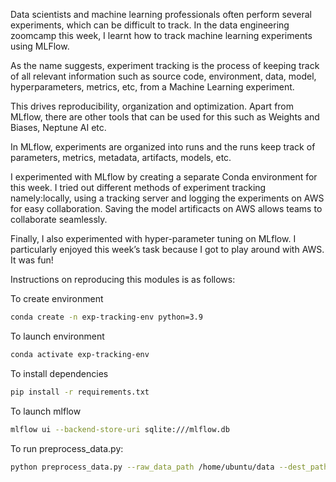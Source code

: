 Data scientists and machine learning professionals often perform several experiments, which can be difficult to track. In the data engineering zoomcamp this week, I learnt how to track machine learning experiments using MLFlow.

As the name suggests, experiment tracking is the process of keeping track of all relevant information such as source code, environment, data, model, hyperparameters, metrics, etc, from a Machine Learning experiment.

This drives reproducibility, organization and optimization. Apart from MLflow, there are other tools that can be used for this such as Weights and Biases, Neptune AI etc.

In MLflow, experiments are organized into runs and the runs keep track of parameters, metrics, metadata, artifacts, models, etc.

I experimented with MLflow by creating a separate Conda environment for this week. I tried out different methods of experiment tracking namely:locally, using a tracking server and logging the experiments on AWS for easy collaboration. Saving the model artificacts on AWS allows teams to collaborate seamlessly.

Finally, I also experimented  with hyper-parameter tuning on MLflow. I particularly enjoyed this week’s task because I got to play around with AWS. It was fun!

Instructions on reproducing this modules is as follows:

To create environment
```bash
conda create -n exp-tracking-env python=3.9
```
To launch environment
```bash
conda activate exp-tracking-env
```
To install dependencies
```bash
pip install -r requirements.txt
```
To launch mlflow
```bash 
mlflow ui --backend-store-uri sqlite:///mlflow.db
```
To run preprocess_data.py:
```bash
python preprocess_data.py --raw_data_path /home/ubuntu/data --dest_path artfifacts/
```



